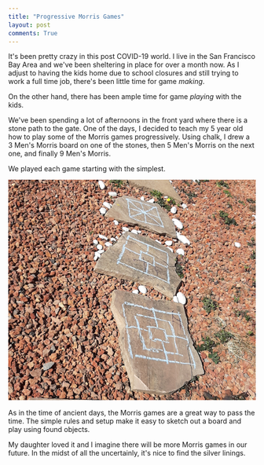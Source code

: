 ```yaml
---
title: "Progressive Morris Games"
layout: post
comments: True
---
```

It's been pretty crazy in this post COVID-19 world.  I live in the San Francisco Bay Area and we've been sheltering in place for over a month now.  As I adjust to having the kids home due to school closures and still trying to work a full time job, there's been little time for game *making*. 

On the other hand, there has been ample time for game *playing* with the kids.  

We've been spending a lot of afternoons in the front yard where there is a stone path to the gate.
One of the days, I decided to teach my 5 year old how to play some of the Morris games progressively.  Using chalk, I drew a 3 Men's Morris board on one of the stones, then 5 Men's Morris on the next one, and finally 9 Men's Morris.

We played each game starting with the simplest.

![Front Yard](/assets/prog_morris_game.jpg)

As in the time of ancient days, the Morris games are a great way to pass the time.  The simple rules and setup make it easy to sketch out a board and play using found objects.

My daughter loved it and I imagine there will be more Morris games in our future.  In the midst of all the uncertainly, it's nice to find the silver linings.
